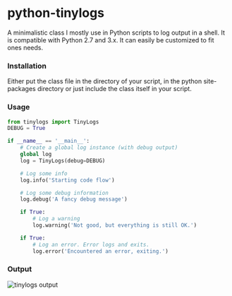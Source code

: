 python-tinylogs
===============

A minimalistic class I mostly use in Python scripts to log output in a shell. It is compatible with Python 2.7 and 3.x. It can easily be customized to fit ones needs. 
### Installation
Either put the class file in the directory of your script, in the python site-packages directory or just include the class itself in your script.

### Usage
```python
from tinylogs import TinyLogs
DEBUG = True

if __name__ == '__main__':
    # Create a global log instance (with debug output)
    global log
    log = TinyLogs(debug=DEBUG)

    # Log some info
    log.info('Starting code flow')

    # Log some debug information
    log.debug('A fancy debug message')

    if True:
        # Log a warning
        log.warning('Not good, but everything is still OK.')

    if True:
        # Log an error. Error logs and exits.
        log.error('Encountered an error, exiting.')
```
### Output
![tinylogs output](https://paste.xinu.at/BHk0/)
